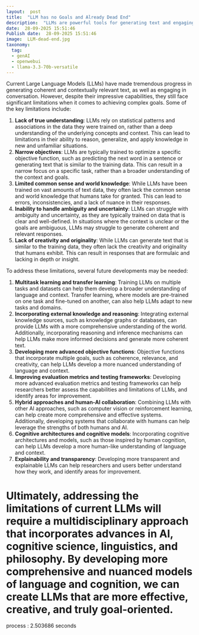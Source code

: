 ```yaml
---
layout:  post
title:  "LLM has no Goals and Already Dead End"
description:  "LLMs are powerful tools for generating text and engaging in conversation, but some argue they lack a true understanding or inherent goals. What are the limitations of current LLMs in terms of their ability to achieve complex goals, and what future developments might be needed to address these limitations?"
date:  28-09-2025 15:51:46
Publish date:  28-09-2025 15:51:46
image:  LLM-dead-end.jpg
taxonomy:
  tag:
  - genAI
  - openwebui
  - llama-3.3-70b-versatile
---
```

Current Large Language Models (LLMs) have made tremendous progress in generating coherent and contextually relevant text, as well as engaging in conversation. However, despite their impressive capabilities, they still face significant limitations when it comes to achieving complex goals. Some of the key limitations include:

1. **Lack of true understanding**: LLMs rely on statistical patterns and associations in the data they were trained on, rather than a deep understanding of the underlying concepts and context. This can lead to limitations in their ability to reason, generalize, and apply knowledge in new and unfamiliar situations.
2. **Narrow objectives**: LLMs are typically trained to optimize a specific objective function, such as predicting the next word in a sentence or generating text that is similar to the training data. This can result in a narrow focus on a specific task, rather than a broader understanding of the context and goals.
3. **Limited common sense and world knowledge**: While LLMs have been trained on vast amounts of text data, they often lack the common sense and world knowledge that humans take for granted. This can lead to errors, inconsistencies, and a lack of nuance in their responses.
4. **Inability to handle ambiguity and uncertainty**: LLMs can struggle with ambiguity and uncertainty, as they are typically trained on data that is clear and well-defined. In situations where the context is unclear or the goals are ambiguous, LLMs may struggle to generate coherent and relevant responses.
5. **Lack of creativity and originality**: While LLMs can generate text that is similar to the training data, they often lack the creativity and originality that humans exhibit. This can result in responses that are formulaic and lacking in depth or insight.

To address these limitations, several future developments may be needed:

1. **Multitask learning and transfer learning**: Training LLMs on multiple tasks and datasets can help them develop a broader understanding of language and context. Transfer learning, where models are pre-trained on one task and fine-tuned on another, can also help LLMs adapt to new tasks and domains.
2. **Incorporating external knowledge and reasoning**: Integrating external knowledge sources, such as knowledge graphs or databases, can provide LLMs with a more comprehensive understanding of the world. Additionally, incorporating reasoning and inference mechanisms can help LLMs make more informed decisions and generate more coherent text.
3. **Developing more advanced objective functions**: Objective functions that incorporate multiple goals, such as coherence, relevance, and creativity, can help LLMs develop a more nuanced understanding of language and context.
4. **Improving evaluation metrics and testing frameworks**: Developing more advanced evaluation metrics and testing frameworks can help researchers better assess the capabilities and limitations of LLMs, and identify areas for improvement.
5. **Hybrid approaches and human-AI collaboration**: Combining LLMs with other AI approaches, such as computer vision or reinforcement learning, can help create more comprehensive and effective systems. Additionally, developing systems that collaborate with humans can help leverage the strengths of both humans and AI.
6. **Cognitive architectures and cognitive models**: Incorporating cognitive architectures and models, such as those inspired by human cognition, can help LLMs develop a more human-like understanding of language and context.
7. **Explainability and transparency**: Developing more transparent and explainable LLMs can help researchers and users better understand how they work, and identify areas for improvement.

Ultimately, addressing the limitations of current LLMs will require a multidisciplinary approach that incorporates advances in AI, cognitive science, linguistics, and philosophy. By developing more comprehensive and nuanced models of language and cognition, we can create LLMs that are more effective, creative, and truly goal-oriented. 
===============
process : 2.503686 seconds
